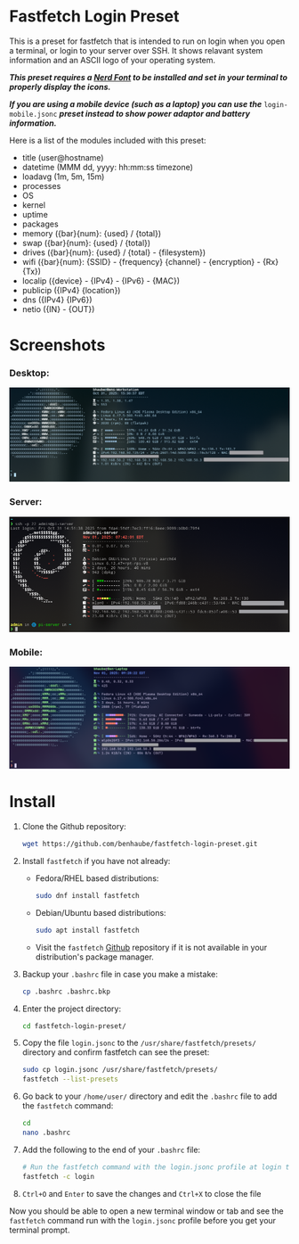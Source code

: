 # Fastfetch Login Preset

This is a preset for fastfetch that is intended to run on login when you open a terminal, or login to your server over SSH. It shows relavant system information and an ASCII logo of your operating system. 

***This preset requires a [Nerd Font](https://www.nerdfonts.com/) to be installed and set in your terminal to properly display the icons.***

***If you are using a mobile device (such as a laptop) you can use the*** `login-mobile.jsonc` ***preset instead to show power adaptor and battery information.***

Here is a list of the modules included with this preset:

+ title (user@hostname)
+ datetime (MMM dd, yyyy: hh:mm:ss timezone)
+ loadavg (1m, 5m, 15m)
+ processes
+ OS
+ kernel
+ uptime
+ packages
+ memory ({bar}{num}: {used} / {total})
+ swap ({bar}{num}: {used} / {total})
+ drives ({bar}{num}: {used} / {total} - {filesystem})
+ wifi ({bar}{num}: {SSID} - {frequency} {channel} - {encryption} - {Rx} {Tx})
+ localip ({device} - {IPv4} - {IPv6} - {MAC})
+ publicip ({IPv4} {location})
+ dns ({IPv4} {IPv6})
+ netio ({IN} - {OUT})

# Screenshots

### Desktop:

![Screenshot Desktop](screenshots/fastfetch-login-preset.png)

### Server:

![Screenshot Server](screenshots/fastfetch-server-login.png)

### Mobile:

![Screenshot Mobile](screenshots/fastfetch-login-mobile-screenshot.png)

# Install

1. Clone the Github repository:

    ```Bash
    wget https://github.com/benhaube/fastfetch-login-preset.git
    ```
2. Install `fastfetch` if you have not already:

    + Fedora/RHEL based distributions:

        ```Bash
        sudo dnf install fastfetch
        ```
    + Debian/Ubuntu based distributions:

        ```Bash
        sudo apt install fastfetch
        ```
    + Visit the `fastfetch` [Github](https://github.com/fastfetch-cli/fastfetch.git) repository if it is not available in your distribution's package manager. 

3. Backup your `.bashrc` file in case you make a mistake:

    ```Bash
    cp .bashrc .bashrc.bkp
    ```

4. Enter the project directory:

    ```Bash
    cd fastfetch-login-preset/
    ```

5. Copy the file `login.jsonc` to the `/usr/share/fastfetch/presets/` directory and confirm fastfetch can see the preset:

    ```Bash
    sudo cp login.jsonc /usr/share/fastfetch/presets/
    fastfetch --list-presets
    ```
6. Go back to your `/home/user/` directory and edit the `.bashrc` file to add the `fastfetch` command:

    ```Bash
    cd
    nano .bashrc
    ```
7. Add the following to the end of your `.bashrc` file:

    ```Bash
    # Run the fastfetch command with the login.jsonc profile at login to show relavant system information
    fastfetch -c login
    ```
8. `Ctrl+O` and `Enter` to save the changes and `Ctrl+X` to close the file

Now you should be able to open a new terminal window or tab and see the `fastfetch` command run with the `login.jsonc` profile before you get your terminal prompt. 
